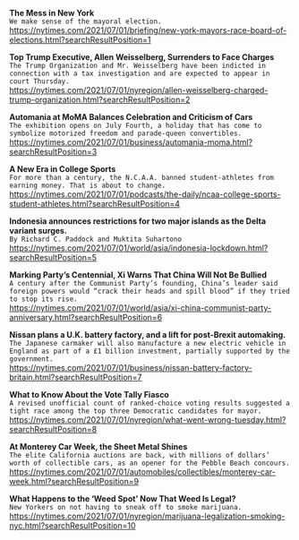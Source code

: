 **The Mess in New York**\
`We make sense of the mayoral election.`\
https://nytimes.com/2021/07/01/briefing/new-york-mayors-race-board-of-elections.html?searchResultPosition=1

**Top Trump Executive, Allen Weisselberg, Surrenders to Face Charges**\
`The Trump Organization and Mr. Weisselberg have been indicted in connection with a tax investigation and are expected to appear in court Thursday.`\
https://nytimes.com/2021/07/01/nyregion/allen-weisselberg-charged-trump-organization.html?searchResultPosition=2

**Automania at MoMA Balances Celebration and Criticism of Cars**\
`The exhibition opens on July Fourth, a holiday that has come to symbolize motorized freedom and parade-queen convertibles.`\
https://nytimes.com/2021/07/01/business/automania-moma.html?searchResultPosition=3

**A New Era in College Sports**\
`For more than a century, the N.C.A.A. banned student-athletes from earning money. That is about to change.`\
https://nytimes.com/2021/07/01/podcasts/the-daily/ncaa-college-sports-student-athletes.html?searchResultPosition=4

**Indonesia announces restrictions for two major islands as the Delta variant surges.**\
`By Richard C. Paddock and Muktita Suhartono`\
https://nytimes.com/2021/07/01/world/asia/indonesia-lockdown.html?searchResultPosition=5

**Marking Party’s Centennial, Xi Warns That China Will Not Be Bullied**\
`A century after the Communist Party’s founding, China’s leader said foreign powers would “crack their heads and spill blood” if they tried to stop its rise.`\
https://nytimes.com/2021/07/01/world/asia/xi-china-communist-party-anniversary.html?searchResultPosition=6

**Nissan plans a U.K. battery factory, and a lift for post-Brexit automaking.**\
`The Japanese carmaker will also manufacture a new electric vehicle in England as part of a £1 billion investment, partially supported by the government.`\
https://nytimes.com/2021/07/01/business/nissan-battery-factory-britain.html?searchResultPosition=7

**What to Know About the Vote Tally Fiasco**\
`A revised unofficial count of ranked-choice voting results suggested a tight race among the top three Democratic candidates for mayor.`\
https://nytimes.com/2021/07/01/nyregion/what-went-wrong-tuesday.html?searchResultPosition=8

**At Monterey Car Week, the Sheet Metal Shines**\
`The elite California auctions are back, with millions of dollars’ worth of collectible cars, as an opener for the Pebble Beach concours.`\
https://nytimes.com/2021/07/01/automobiles/collectibles/monterey-car-week.html?searchResultPosition=9

**What Happens to the ‘Weed Spot’ Now That Weed Is Legal?**\
`New Yorkers on not having to sneak off to smoke marijuana.`\
https://nytimes.com/2021/07/01/nyregion/marijuana-legalization-smoking-nyc.html?searchResultPosition=10

